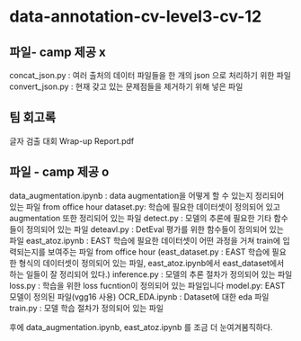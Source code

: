 # data-annotation-cv-level3-cv-12

## 파일- camp 제공 x
concat_json.py : 여러 출처의 데이터 파일들을 한 개의 json 으로 처리하기 위한 파일
convert_json.py : 현재 갖고 있는 문제점들을 제거하기 위해 넣은 파일

## 팀 회고록
글자 검출 대회 Wrap-up Report.pdf

## 파일 - camp 제공 o 
data_augmentation.ipynb : data augmentation을 어떻게 할 수 있는지 정리되어 있는 파일 from office hour
dataset.py: 학습에 필요한 데이터셋이 정의되어 있고 augmentation 또한 정리되어 있는 파일
detect.py : 모델의 추론에 필요한 기타 함수들이 정의되어 있는 파일
deteavl.py : DetEval 평가를 위한 함수들이 정의되어 있는 파일
east_atoz.ipynb : EAST 학습에 필요한 데이터셋이 어떤 과정을 거쳐 train에 입력되는지를 보여주는 파일 from office hour
(east_dataset.py : EAST 학습에 필요한 형식의 데이터셋이 정의되어 있는 파일, east_atoz.ipynb에서 east_dataset에서 하는 일들이 잘 정리되어 있다.)
inference.py : 모델의 추론 절차가 정의되어 있는 파일
loss.py : 학습을 위한 loss fucntion이 정의되어 있는 파일입니다
model.py: EAST 모델이 정의된 파일(vgg16 사용)
OCR_EDA.ipynb : Dataset에 대한 eda 파일
train.py : 모델 학습 절차가 정의되어 있는 파일

후에 data_augmentation.ipynb, east_atoz.ipynb 를 조금 더 눈여겨봄직하다.
